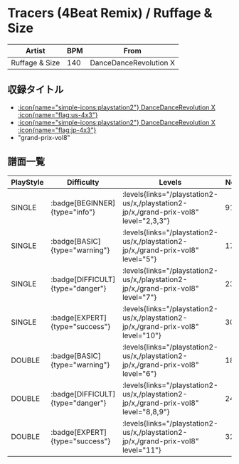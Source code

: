 # Tracers (4Beat Remix) / Ruffage & Size

|Artist|BPM|From|
|------|---|----|
|Ruffage & Size|140|DanceDanceRevolution X|

## 収録タイトル

- [:icon{name="simple-icons:playstation2"} DanceDanceRevolution X :icon{name="flag:us-4x3"}](/playstation2-us/x)
- [:icon{name="simple-icons:playstation2"} DanceDanceRevolution X :icon{name="flag:jp-4x3"}](/playstation2-jp/x)
- "grand-prix-vol8"

## 譜面一覧

|PlayStyle|Difficulty|Levels|Notes|Movie|
|---------|----------|------|-----|-----|
|SINGLE| :badge[BEGINNER]{type="info"}| :levels{links="/playstation2-us/x,/playstation2-jp/x,/grand-prix-vol8" level="2,3,3"}|91/0||
|SINGLE| :badge[BASIC]{type="warning"}| :levels{links="/playstation2-us/x,/playstation2-jp/x,/grand-prix-vol8" level="5"}|179/8||
|SINGLE| :badge[DIFFICULT]{type="danger"}| :levels{links="/playstation2-us/x,/playstation2-jp/x,/grand-prix-vol8" level="7"}|231/8||
|SINGLE| :badge[EXPERT]{type="success"}| :levels{links="/playstation2-us/x,/playstation2-jp/x,/grand-prix-vol8" level="10"}|300/7||
|DOUBLE| :badge[BASIC]{type="warning"}| :levels{links="/playstation2-us/x,/playstation2-jp/x,/grand-prix-vol8" level="6"}|188/7||
|DOUBLE| :badge[DIFFICULT]{type="danger"}| :levels{links="/playstation2-us/x,/playstation2-jp/x,/grand-prix-vol8" level="8,8,9"}|245/6||
|DOUBLE| :badge[EXPERT]{type="success"}| :levels{links="/playstation2-us/x,/playstation2-jp/x,/grand-prix-vol8" level="11"}|324/6||

